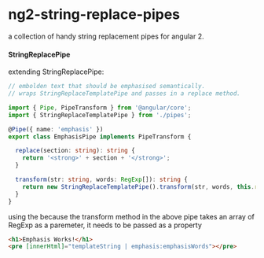 # ng2-string-replace-pipes
a collection of handy string replacement pipes for angular 2.


#### StringReplacePipe
extending StringReplacePipe:

```typescript
// embolden text that should be emphasised semantically.
// wraps StringReplaceTemplatePipe and passes in a replace method.

import { Pipe, PipeTransform } from '@angular/core';
import { StringReplaceTemplatePipe } from './pipes';

@Pipe({ name: 'emphasis' })
export class EmphasisPipe implements PipeTransform {

  replace(section: string): string {
    return '<strong>' + section + '</strong>';
  }

  transform(str: string, words: RegExp[]): string {
    return new StringReplaceTemplatePipe().transform(str, words, this.replace);
  }
}
```

using the 
because the transform method in the above pipe takes an array of RegExp as a paremeter, it needs to be passed as a property

```html
<h1>Emphasis Works!</h1>
<pre [innerHtml]="templateString | emphasis:emphasisWords"></pre>
```
